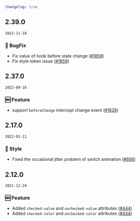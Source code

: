 ```yaml
changelog: true
```

## 2.39.0

`2022-11-18`

### 🐛 BugFix

- Fix value of hook before state change ([#1859](https://github.com/arco-design/arco-design-vue/pull/1859))
- Fix style token issue ([#1859](https://github.com/arco-design/arco-design-vue/pull/1859))


## 2.37.0

`2022-09-16`

### 🆕 Feature

- support `beforeChange` intercept change event ([#1626](https://github.com/arco-design/arco-design-vue/pull/1626))


## 2.17.0

`2022-02-11`

### 💅 Style

- Fixed the occasional jitter problem of switch animation ([#656](https://github.com/arco-design/arco-design-vue/pull/656))


## 2.12.0

`2021-12-24`

### 🆕 Feature

- Added `checked-value` and `unchecked-value` attributes ([#444](https://github.com/arco-design/arco-design-vue/pull/444))
- Added `checked-color` and `unchecked-color` attributes ([#444](https://github.com/arco-design/arco-design-vue/pull/444))


